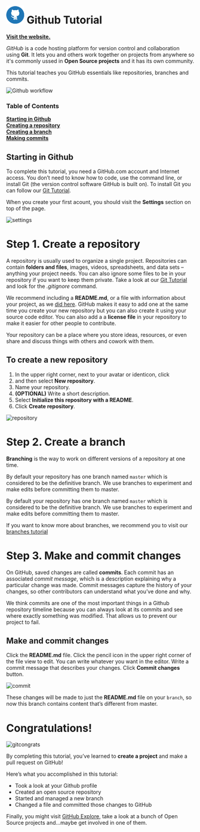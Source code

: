# ![Tutorial Github](../Pics/githublogo.png) Github Tutorial

[**Visit the website.**](http://github.com)<br>

*GitHub* is a code hosting platform for version control and collaboration using **Git**. It lets you and others work together on projects from anywhere so it's commonly ussed in **Open Source projects** and it has its own community.

This tutorial teaches you GitHub essentials like repositories, branches and commits.

![Github workflow](https://marketplace-cdn.atlassian.com/files/images/cec44feb-0b1b-4fe3-936d-67a51a1fe28e.png)

### Table of Contents
**[Starting in Github](#starting-in-github)**<br>
**[Creating a repository](#step-1-create-a-repository)**<br>
**[Creating a branch](#step-2-create-a-branch)**<br>
**[Making commits](#step-3-make-and-commit-changes)**<br>

## **Starting in Github**

To complete this tutorial, you need a GitHub.com account and Internet access. You don’t need to know how to code, use the command line, or install Git (the version control software GitHub is built on). To install Git you can follow our [Git Tutorial](https://github.com/RexusWolf/IS/blob/master/tutorial_git.md).

When you create your first acount, you should visit the **Settings** section on top of the page.

![settings](https://i.stack.imgur.com/5HrAk.gif)

# **Step 1. Create a repository**

A repository is usually used to organize a single project. Repositories can contain **folders and files**, images, videos, spreadsheets, and data sets – anything your project needs. You can also ignore some files to be in your repository if you want to keep them private. Take a look at our [Git Tutorial](https://github.com/RexusWolf/IS/p1/tutorial_git.md) and look for the *.gitignore* command.

We recommend including a **README.md**, or a file with information about your project, as we [did here](https://github.com/RexusWolf/IS/blob/master/README.md). GitHub makes it easy to add one at the same time you create your new repository but you can also create it using your source code editor. You can also add a a **license file** in your repository to make it easier for other people to contribute.

Your repository can be a place where you store ideas, resources, or even share and discuss things with others and cowork with them.

## **To create a new repository**
1. In the upper right corner, next to your avatar or identicon, click
2. and then select **New repository**.
3. Name your repository.
4. **(OPTIONAL)** Write a short description.
5. Select **Initialize this repository with a README**.
6. Click **Create repository**.

![repository](https://guides.github.com/activities/hello-world/create-new-repo.png)

# **Step 2. Create a branch**

**Branching** is the way to work on different versions of a repository at one time.

By default your repository has one branch named `master` which is considered to be the definitive branch. We use branches to experiment and make edits before committing them to master.

By default your repository has one branch named `master` which is considered to be the definitive branch. We use branches to experiment and make edits before committing them to master.

If you want to know more about branches, we recommend you to visit our [branches tutorial](https://github.com/RexusWolf/IS/blob/master/p1/tutorial_branches.md)

# **Step 3. Make and commit changes**

On GitHub, saved changes are called **commits**. Each commit has an associated *commit message*, which is a description explaining why a particular change was made. Commit messages capture the history of your changes, so other contributors can understand what you’ve done and why.

We think commits are one of the most important things in a Github repository timeline because you can always look at its commits and see where exactly something was modified. That allows us to prevent our project to fail.

## **Make and commit changes**
Click the **README.md** file.
Click the  pencil icon in the upper right corner of the file view to edit.
You can write whatever you want in the editor.
Write a commit message that describes your changes.
Click **Commit changes** button.

![commit](https://guides.github.com/activities/hello-world/commit.png)

These changes will be made to just the **README.md** file on your `branch`, so now this branch contains content that’s different from master.



# **Congratulations!**
![gitcongrats](https://dyjpb62732.i.lithium.com/t5/image/serverpage/image-id/536i9372E6FAA82AF940/image-size/large?v=1.0&px=999)

By completing this tutorial, you’ve learned to **create a project** and make a pull request on GitHub!

Here’s what you accomplished in this tutorial:

* Took a look at your Github profile
* Created an open source repository
* Started and managed a new branch
* Changed a file and committed those changes to GitHub

Finally, you might visit [GitHub Explore](https://github.com/explore), take a look at a bunch of Open Source projects and...maybe get involved in one of them.
